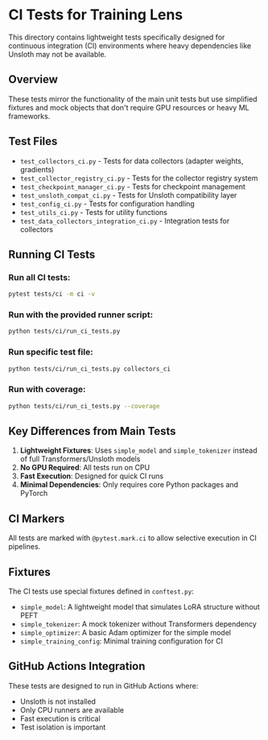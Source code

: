 # CI Tests for Training Lens

This directory contains lightweight tests specifically designed for continuous integration (CI) environments where heavy dependencies like Unsloth may not be available.

## Overview

These tests mirror the functionality of the main unit tests but use simplified fixtures and mock objects that don't require GPU resources or heavy ML frameworks.

## Test Files

- `test_collectors_ci.py` - Tests for data collectors (adapter weights, gradients)
- `test_collector_registry_ci.py` - Tests for the collector registry system
- `test_checkpoint_manager_ci.py` - Tests for checkpoint management
- `test_unsloth_compat_ci.py` - Tests for Unsloth compatibility layer
- `test_config_ci.py` - Tests for configuration handling
- `test_utils_ci.py` - Tests for utility functions
- `test_data_collectors_integration_ci.py` - Integration tests for collectors

## Running CI Tests

### Run all CI tests:
```bash
pytest tests/ci -m ci -v
```

### Run with the provided runner script:
```bash
python tests/ci/run_ci_tests.py
```

### Run specific test file:
```bash
python tests/ci/run_ci_tests.py collectors_ci
```

### Run with coverage:
```bash
python tests/ci/run_ci_tests.py --coverage
```

## Key Differences from Main Tests

1. **Lightweight Fixtures**: Uses `simple_model` and `simple_tokenizer` instead of full Transformers/Unsloth models
2. **No GPU Required**: All tests run on CPU
3. **Fast Execution**: Designed for quick CI runs
4. **Minimal Dependencies**: Only requires core Python packages and PyTorch

## CI Markers

All tests are marked with `@pytest.mark.ci` to allow selective execution in CI pipelines.

## Fixtures

The CI tests use special fixtures defined in `conftest.py`:

- `simple_model`: A lightweight model that simulates LoRA structure without PEFT
- `simple_tokenizer`: A mock tokenizer without Transformers dependency  
- `simple_optimizer`: A basic Adam optimizer for the simple model
- `simple_training_config`: Minimal training configuration for CI

## GitHub Actions Integration

These tests are designed to run in GitHub Actions where:
- Unsloth is not installed
- Only CPU runners are available
- Fast execution is critical
- Test isolation is important